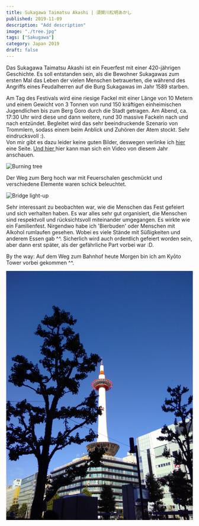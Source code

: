 ```yaml
---
title: Sukagawa Taimatsu Akashi | 須賀川松明あかし
published: 2019-11-09
description: "Add description"
image: "./tree.jpg"
tags: ["Sakugawa"]
category: Japan 2019
draft: false
---
```


Das Sukagawa Taimatsu Akashi ist ein Feuerfest mit einer 420-jährigen Geschichte. Es soll entstanden sein, als die Bewohner Sukagawas zum ersten Mal das Leben der vielen Menschen betrauerten, die während des Angriffs eines Feudalherren auf die Burg Sukagawas im Jahr 1589 starben. 

Am Tag des Festivals wird eine riesige Fackel mit einer Länge von 10 Metern und einem Gewicht von 3 Tonnen von rund 150 kräftigen einheimischen Jugendlichen bis zum Berg Goro durch die Stadt getragen. Am Abend, ca. 17:30 Uhr wird diese und dann weitere, rund 30 massive Fackeln nach und nach entzündet. Begleitet wird das sehr beeindruckende Szenario von Trommlern, sodass einem beim Anblick und Zuhören der Atem stockt. Sehr eindrucksvoll :).  
Von mir gibt es dazu leider keine guten Bilder, deswegen verlinke ich  <a href="https://ohmatsuri.com/en/articles/fukushima-sukagawa-taimatsu-akashi" target="_blank" rel="noopener noreferrer">hier</a> eine Seite. <a href="https://guides-japan.com/event_spots/detail/3385/Nov_19%2C_2019_____Sukagawa_Taimatsu_Akashi" target="_blank" rel="noopener noreferrer">Und hier </a>hier kann man sich ein Video von diesem Jahr anschauen. 

![Burning tree](./tree.jpg)

Der Weg zum Berg hoch war mit Feuerschalen geschmückt und verschiedene Elemente waren schick beleuchtet. 

![Bridge light-up](./bridge.jpg)

Sehr interessant zu beobachten war, wie die Menschen das Fest gefeiert und sich verhalten haben. Es war alles sehr gut organisiert, die Menschen sind respektvoll und rücksichtsvoll miteinander umgegangen. Es wirkte wie ein Familienfest. Nirgendwo habe ich 'Bierbuden' oder Menschen mit Alkohol rumlaufen gesehen. Wobei es viele Stände mit Süßigkeiten und anderem Essen gab ^^. Sicherlich wird auch ordentlich gefeiert worden sein, aber dann erst später, als der gefährliche Part vorbei war :D.

By the way: Auf dem Weg zum Bahnhof heute Morgen bin ich am Kyōto Tower vorbei gekommen ^^. 

![Kyōto tower](./kyoto.jpg)
